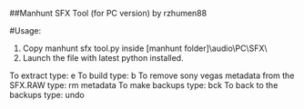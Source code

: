 
##Manhunt SFX Tool (for PC version) by rzhumen88

#Usage:

1. Copy manhunt sfx tool.py inside [manhunt folder]\audio\PC\SFX\
2. Launch the file with latest python installed.

To extract type: e
To build type: b 
To remove sony vegas metadata from the SFX.RAW type: rm metadata 
To make backups type: bck 
To back to the backups type: undo 
	
